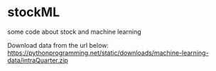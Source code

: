 # stockML
some code about stock and machine learning

Download data from the url below: 
https://pythonprogramming.net/static/downloads/machine-learning-data/intraQuarter.zip

